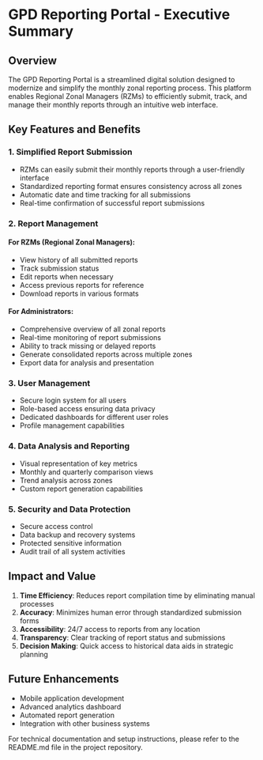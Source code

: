 # GPD Reporting Portal - Executive Summary

## Overview
The GPD Reporting Portal is a streamlined digital solution designed to modernize and simplify the monthly zonal reporting process. This platform enables Regional Zonal Managers (RZMs) to efficiently submit, track, and manage their monthly reports through an intuitive web interface.

## Key Features and Benefits

### 1. Simplified Report Submission
- RZMs can easily submit their monthly reports through a user-friendly interface
- Standardized reporting format ensures consistency across all zones
- Automatic date and time tracking for all submissions
- Real-time confirmation of successful report submissions

### 2. Report Management
#### For RZMs (Regional Zonal Managers):
- View history of all submitted reports
- Track submission status
- Edit reports when necessary
- Access previous reports for reference
- Download reports in various formats

#### For Administrators:
- Comprehensive overview of all zonal reports
- Real-time monitoring of report submissions
- Ability to track missing or delayed reports
- Generate consolidated reports across multiple zones
- Export data for analysis and presentation

### 3. User Management
- Secure login system for all users
- Role-based access ensuring data privacy
- Dedicated dashboards for different user roles
- Profile management capabilities

### 4. Data Analysis and Reporting
- Visual representation of key metrics
- Monthly and quarterly comparison views
- Trend analysis across zones
- Custom report generation capabilities

### 5. Security and Data Protection
- Secure access control
- Data backup and recovery systems
- Protected sensitive information
- Audit trail of all system activities

## Impact and Value
1. **Time Efficiency**: Reduces report compilation time by eliminating manual processes
2. **Accuracy**: Minimizes human error through standardized submission forms
3. **Accessibility**: 24/7 access to reports from any location
4. **Transparency**: Clear tracking of report status and submissions
5. **Decision Making**: Quick access to historical data aids in strategic planning

## Future Enhancements
- Mobile application development
- Advanced analytics dashboard
- Automated report generation
- Integration with other business systems

For technical documentation and setup instructions, please refer to the README.md file in the project repository.
